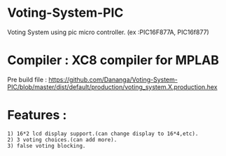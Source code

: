 # Voting-System-PIC
Voting System using pic micro controller. (ex  :PIC16F877A, PIC16f877)

# Compiler : XC8 compiler for MPLAB
Pre build file : https://github.com/Dananga/Voting-System-PIC/blob/master/dist/default/production/voting_system.X.production.hex

# Features :
    1) 16*2 lcd display support.(can change display to 16*4,etc).
    2) 3 voting choices.(can add more).
    3) false voting blocking.
